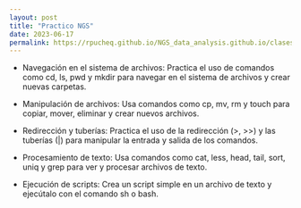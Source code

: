 ```yaml
---
layout: post
title: "Practico NGS"
date: 2023-06-17
permalink: https://rpucheq.github.io/NGS_data_analysis.github.io/clases
---
```



- Navegación en el sistema de archivos: Practica el uso de comandos como cd, ls, pwd y mkdir para navegar en el sistema de archivos y crear nuevas carpetas.

- Manipulación de archivos: Usa comandos como cp, mv, rm y touch para copiar, mover, eliminar y crear nuevos archivos.

- Redirección y tuberías: Practica el uso de la redirección (>, >>) y las tuberías (|) para manipular la entrada y salida de los comandos.

- Procesamiento de texto: Usa comandos como cat, less, head, tail, sort, uniq y grep para ver y procesar archivos de texto.

- Ejecución de scripts: Crea un script simple en un archivo de texto y ejecútalo con el comando sh o bash.
